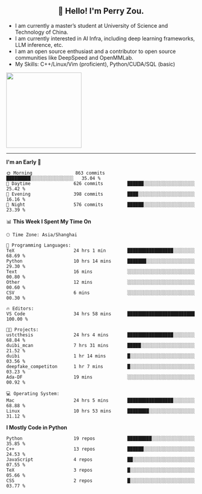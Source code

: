 <h2 align="center">👋 Hello! I'm Perry Zou.</h2>

- I am currently a master’s student at University of Science and Technology of China.
- I am currently interested in AI Infra, including deep learning frameworks, LLM inference, etc.
- I am an open source enthusiast and a contributor to open source communities like DeepSpeed and OpenMMLab.
- My Skills: C++/Linux/Vim (proficient), Python/CUDA/SQL (basic)

<img height=200 align="center" src="https://github-readme-stats.vercel.app/api?username=zonepg" />

-------

<!--START_SECTION:waka-->
**I'm an Early 🐤** 

```text
🌞 Morning                863 commits         █████████░░░░░░░░░░░░░░░░   35.04 % 
🌆 Daytime                626 commits         ██████░░░░░░░░░░░░░░░░░░░   25.42 % 
🌃 Evening                398 commits         ████░░░░░░░░░░░░░░░░░░░░░   16.16 % 
🌙 Night                  576 commits         ██████░░░░░░░░░░░░░░░░░░░   23.39 % 
```


📊 **This Week I Spent My Time On** 

```text
🕑︎ Time Zone: Asia/Shanghai

💬 Programming Languages: 
TeX                      24 hrs 1 min        █████████████████░░░░░░░░   68.69 % 
Python                   10 hrs 14 mins      ███████░░░░░░░░░░░░░░░░░░   29.30 % 
Text                     16 mins             ░░░░░░░░░░░░░░░░░░░░░░░░░   00.80 % 
Other                    12 mins             ░░░░░░░░░░░░░░░░░░░░░░░░░   00.60 % 
CSV                      6 mins              ░░░░░░░░░░░░░░░░░░░░░░░░░   00.30 % 

🔥 Editors: 
VS Code                  34 hrs 58 mins      █████████████████████████   100.00 % 

🐱‍💻 Projects: 
ustcthesis               24 hrs 4 mins       █████████████████░░░░░░░░   68.84 % 
duibi_mcan               7 hrs 31 mins       █████░░░░░░░░░░░░░░░░░░░░   21.52 % 
duibi                    1 hr 14 mins        █░░░░░░░░░░░░░░░░░░░░░░░░   03.56 % 
deepfake_competiton      1 hr 7 mins         █░░░░░░░░░░░░░░░░░░░░░░░░   03.23 % 
Ada-DF                   19 mins             ░░░░░░░░░░░░░░░░░░░░░░░░░   00.92 % 

💻 Operating System: 
Mac                      24 hrs 5 mins       █████████████████░░░░░░░░   68.88 % 
Linux                    10 hrs 53 mins      ████████░░░░░░░░░░░░░░░░░   31.12 % 
```

**I Mostly Code in Python** 

```text
Python                   19 repos            █████████░░░░░░░░░░░░░░░░   35.85 % 
C++                      13 repos            ██████░░░░░░░░░░░░░░░░░░░   24.53 % 
JavaScript               4 repos             ██░░░░░░░░░░░░░░░░░░░░░░░   07.55 % 
TeX                      3 repos             █░░░░░░░░░░░░░░░░░░░░░░░░   05.66 % 
CSS                      2 repos             █░░░░░░░░░░░░░░░░░░░░░░░░   03.77 % 
```




<!--END_SECTION:waka-->
